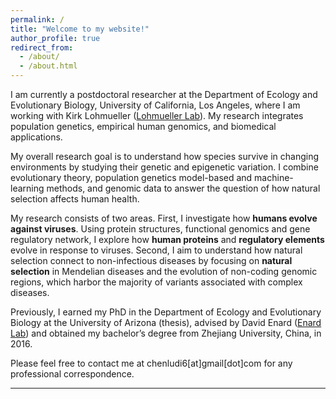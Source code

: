 ```yaml
---
permalink: /
title: "Welcome to my website!"
author_profile: true
redirect_from: 
  - /about/
  - /about.html
---
```

I am currently a postdoctoral researcher at the Department of Ecology and Evolutionary Biology, University of California, Los Angeles, where I am working with Kirk Lohmueller ([Lohmueller Lab](https://lohmueller.eeb.ucla.edu/people/)). My research integrates population genetics, empirical human genomics, and biomedical applications.

My overall research goal is to understand how species survive in changing environments by studying their genetic and epigenetic variation. I combine evolutionary theory, population genetics model-based and machine-learning methods, and genomic data to answer the question of how natural selection affects human health. 

My research consists of two areas. 
First, I investigate how **humans evolve against viruses**. Using protein structures, functional genomics and gene regulatory network, I explore how **human proteins** and **regulatory elements** evolve in response to viruses. 
Second, I aim to understand how natural selection connect to non-infectious diseases by focusing on **natural selection** in Mendelian diseases and the evolution of non-coding genomic regions, which harbor the majority of variants associated with complex diseases. 

Previously, I earned my PhD in the Department of Ecology and Evolutionary Biology at the University of Arizona (thesis), advised by David Enard ([Enard Lab](https://enardlab.com/)) and obtained my bachelor’s degree from Zhejiang University, China, in 2016. 

Please feel free to contact me at chenludi6[at]gmail[dot]com for any professional correspondence.

------

